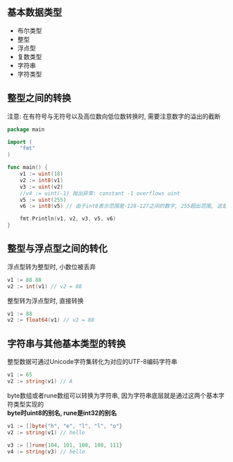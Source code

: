 ## 基本数据类型

- 布尔类型
- 整型
- 浮点型
- 复数类型
- 字符串
- 字符类型

## 整型之间的转换

注意: 在有符号与无符号以及高位数向低位数转换时, 需要注意数字的溢出的截断

```go
package main

import (
	"fmt"
)

func main() {
	v1 := uint(18)
	v2 := int8(v1)
	v3 := uint(v2)
	//v4 := uint(-1) 抛出异常: constant -1 overflows uint
	v5 := uint(255)
	v6 := int8(v5) // 由于int8表示范围是-128-127之间的数字, 255超出范围, 这是会截取后8位, 所以结果位-1

	fmt.Println(v1, v2, v3, v5, v6)
}
```

## 整型与浮点型之间的转化

浮点型转为整型时, 小数位被丢弃
```go
v1 := 88.88
v2 := int(v1) // v2 = 88
```
整型转为浮点型时, 直接转换
```go
v1 := 88
v2 := float64(v1) // v2 = 88
```

## 字符串与其他基本类型的转换

整型数据可通过Unicode字符集转化为对应的UTF-8编码字符串
```go
v1 := 65
v2 := string(v1) // A
```

byte数组或者rune数组可以转换为字符串, 因为字符串底层就是通过这两个基本字符类型实现的<br>
**byte时uint8的别名, rune是int32的别名**
```go
v1 := []byte{"h", "e", "l", "l", "o"}
v2 := string(v1) // hello

v3 := []rune{104, 101, 108, 108, 111}
v4 := string(v3) // hello
```

